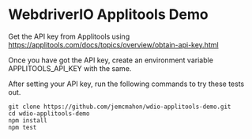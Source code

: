 # WebdriverIO Applitools Demo

Get the API key from Applitools using https://applitools.com/docs/topics/overview/obtain-api-key.html

Once you have got the API key, create an environment variable APPLITOOLS_API_KEY with the same.

After setting your API key, run the following commands to try these tests out.

```shell
git clone https://github.com/jemcmahon/wdio-applitools-demo.git
cd wdio-applitools-demo
npm install
npm test
```
